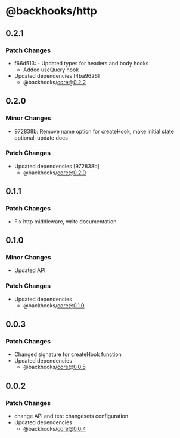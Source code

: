# @backhooks/http

## 0.2.1

### Patch Changes

- f66d513: - Updated types for headers and body hooks
  - Added useQuery hook
- Updated dependencies [4ba9626]
  - @backhooks/core@0.2.2

## 0.2.0

### Minor Changes

- 972838b: Remove name option for createHook, make initial state optional, update docs

### Patch Changes

- Updated dependencies [972838b]
  - @backhooks/core@0.2.0

## 0.1.1

### Patch Changes

- Fix http middleware, write documentation

## 0.1.0

### Minor Changes

- Updated API

### Patch Changes

- Updated dependencies
  - @backhooks/core@0.1.0

## 0.0.3

### Patch Changes

- Changed signature for createHook function
- Updated dependencies
  - @backhooks/core@0.0.5

## 0.0.2

### Patch Changes

- change API and test changesets configuration
- Updated dependencies
  - @backhooks/core@0.0.4
